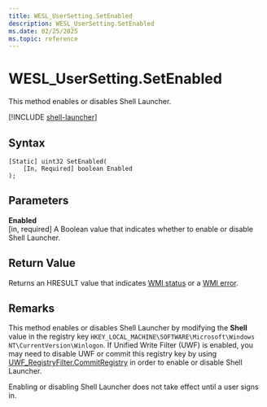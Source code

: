 ```yaml
---
title: WESL_UserSetting.SetEnabled
description: WESL_UserSetting.SetEnabled
ms.date: 02/25/2025
ms.topic: reference
---
```


# WESL_UserSetting.SetEnabled

This method enables or disables Shell Launcher.

[!INCLUDE [shell-launcher](../../../includes/licensing/shell-launcher.md)]

## Syntax

```mof
[Static] uint32 SetEnabled(
    [In, Required] boolean Enabled
);
```

## Parameters

**Enabled**<br/>\[in, required\] A Boolean value that indicates whether to enable or disable Shell Launcher.

## Return Value

Returns an HRESULT value that indicates [WMI status](/windows/win32/wmisdk/wmi-non-error-constants) or a [WMI error](/windows/win32/wmisdk/wmi-error-constants).

## Remarks

This method enables or disables Shell Launcher by modifying the **Shell** value in the registry key `HKEY_LOCAL_MACHINE\SOFTWARE\Microsoft\Windows NT\CurrentVersion\Winlogon`. If Unified Write Filter (UWF) is enabled, you may need to disable UWF or commit this registry key by using [UWF_RegistryFilter.CommitRegistry](../unified-write-filter/uwf-registryfiltercommitregistry.md) in order to enable or disable Shell Launcher.

Enabling or disabling Shell Launcher does not take effect until a user signs in.
